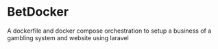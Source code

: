 # BetDocker
A dockerfile and docker compose orchestration to setup a business of a gambling system and website using laravel
